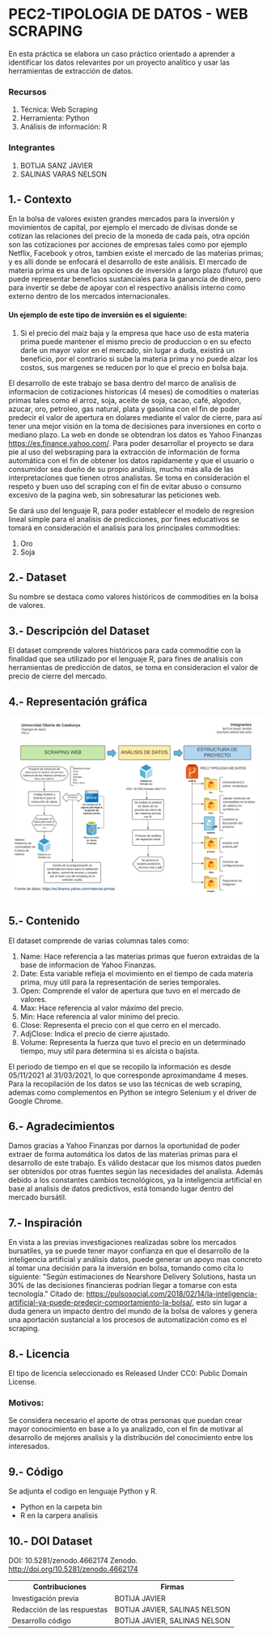 # PEC2-TIPOLOGIA DE DATOS - WEB SCRAPING

En esta práctica se elabora un caso práctico orientado a aprender a identificar los datos relevantes por un proyecto analítico y usar las herramientas de extracción de datos.

### Recursos
1. Técnica: Web Scraping
2. Herramienta: Python
3. Análisis de información: R

### Integrantes
1. BOTIJA SANZ JAVIER
2. SALINAS VARAS NELSON

## 1.- Contexto
En la bolsa de valores existen grandes mercados para la inversión y movimientos de capital, por ejemplo el mercado de divisas donde se cotizan las relaciones del precio de la moneda de cada país, otra opción son las cotizaciones por acciones de empresas tales como por ejemplo Netflix, Facebook y otros, tambien existe el mercado de las materias primas; y es alli donde se enfocará el desarrollo de este análisis. El mercado de materia prima es una de las opciones de inversión a largo plazo (futuro) que puede representar beneficios sustanciales para la ganancia de dinero, pero para invertir se debe de apoyar con el respectivo análisis interno como externo dentro de los mercados internacionales.

#### Un ejemplo de este tipo de inversión es el siguiente:
1. Si el precio del maiz baja y la empresa que hace uso de esta materia prima puede mantener el mismo precio de produccion o en su efecto darle un mayor valor en el mercado, sin lugar a duda, existirá un beneficio, por el contrario si sube la materia prima y no puede alzar los costos, sus margenes se reducen por lo que el precio en bolsa baja.

El desarrollo de este trabajo se basa dentro del marco de analísis de informacion de cotizaciones historicas (4 meses) de comodities o materias primas tales como el arroz, soja, aceite de soja, cacao, café, algodon, azucar, oro, petroleo, gas natural, plata y gasolina con el fin de poder predecir el valor de apertura en dolares mediante el valor de cierre, para así tener una mejor visión en la toma de decisiones para inversiones en corto o mediano plazo. La web en donde se obtendran los datos es Yahoo Finanzas https://es.finance.yahoo.com/. Para poder desarrollar el proyecto se dara pie al uso del websraping para la extracción de información de forma automática con el fin de obtener los datos rapidamente y que el usuario o consumidor sea dueño de su propio análisis, mucho más alla de las interpretaciones que tienen otros analistas. Se toma en consideración el respeto y buen uso del scraping con el fin de evitar abuso o consumo excesivo de la pagina web, sin sobresaturar las peticiones web.

Se dará uso del lenguaje R, para poder establecer el modelo de regresion lineal simple para el analisis de predicciones, por fines educativos se tomará en consideración el analisis para los principales commodities:
1. Oro
2. Soja

## 2.- Dataset
Su nombre se destaca como valores históricos de commodities en la bolsa de valores.

## 3.- Descripción del Dataset
El dataset comprende valores históricos para cada commoditie con la finalidad que sea utilizado por el lenguaje R, para fines de analisis con herramientas de predicción de datos, se toma en consideracion el valor de precio de cierre del mercado.

## 4.- Representación gráfica
![Aquí la descripción de la imagen por si no carga](https://raw.githubusercontent.com/NelsonSalinas1987/PEC2-TIPOLOGIA/main/images/scraping-pec.png)

## 5.- Contenido
El dataset comprende de varias columnas tales como:
1. Name: Hace referencia a las materias primas que fueron extraidas de la base de informacion de Yahoo Finanzas.
2. Date: Esta variable refleja el movimiento en el tiempo de cada materia prima, muy útil para la representación de series temporales.
3. Open: Comprende el valor de apertura que tuvo en el mercado de valores.
4. Max: Hace referencia al valor máximo del precio.
5. Min: Hace referencia al valor mínimo del precio.
6. Close: Representa el precio con el que cerro en el mercado.
7. AdjClose: Indica el precio de cierre ajustado.
8. Volume: Representa la fuerza que tuvo el precio en un determinado tiempo, muy util para determina si es alcista o bajista.

El periodo de tiempo en el que se recopilo la información es desde 05/11/2021 al 31/03/2021, lo que corresponde aproximandame 4 meses. Para la recopilación de los datos se uso las técnicas de web scraping, ademas como complementos en Python se integro Selenium y el driver de Google Chrome.

## 6.- Agradecimientos
Damos gracias a Yahoo Finanzas por darnos la oportunidad de poder extraer de forma automática los datos de las materias primas para el desarrollo de este trabajo. Es válido destacar que los mismos datos pueden ser obtenidos por otras fuentes según las necesidades del analista. Además debido a los constantes cambios tecnológicos, ya la inteligencia artificial en base al analisis de datos predictivos, está tomando lugar dentro del mercado bursátil.

## 7.- Inspiración
En vista a las previas investigaciones realizadas sobre los mercados bursatiles, ya se puede tener mayor confianza en que el desarrollo de la inteligencia artificial y análisis datos, puede generar un apoyo mas concreto al tomar una decisión para la inversión en bolsa, tomando como cita lo siguiente: "Según estimaciones de Nearshore Delivery Solutions, hasta un 30% de las decisiones financieras podrían llegar a tomarse con esta tecnología." Citado de: https://pulsosocial.com/2018/02/14/la-inteligencia-artificial-ya-puede-predecir-comportamiento-la-bolsa/, esto sin lugar a duda genera un impacto dentro del mundo de la bolsa de valores y genera una aportación sustancial a los procesos de automatización como es el scraping.

## 8.- Licencia
El tipo de licencia seleccionado es Released Under CC0: Public Domain License.

### Motivos:
Se considera necesario el aporte de otras personas que puedan crear mayor conocimiento en base a lo ya analizado, con el fin de motivar al desarrollo de mejores analisis y la distribución del conocimiento entre los interesados.

## 9.- Código
Se adjunta el codigo en lenguaje Python y R.
* Python en la carpeta bin
* R en la carpera analisis

## 10.- DOI Dataset
DOI: 10.5281/zenodo.4662174
Zenodo. http://doi.org/10.5281/zenodo.4662174

<table>
  <tr>
    <th>Contribuciones</th>
    <th>Firmas</th>
  </tr>
  <tr>
    <td>Investigación previa</td>
    <td>BOTIJA JAVIER</td>
  </tr>
  <tr>
    <td>Redacción de las respuestas</td>
    <td>BOTIJA JAVIER, SALINAS NELSON</td>
  </tr>
  <tr>
    <td>Desarrollo código</td>
    <td>BOTIJA JAVIER, SALINAS NELSON</td>
  </tr>  
</table>


